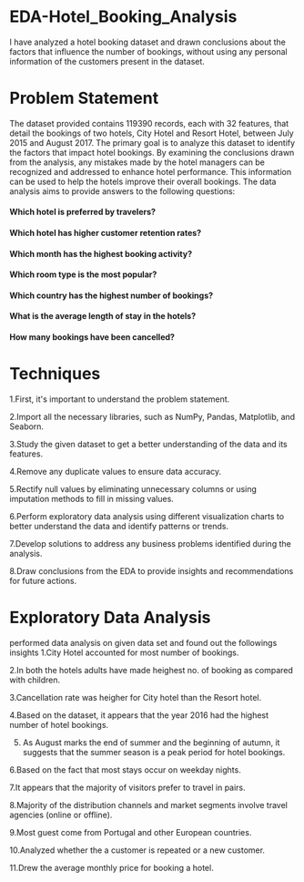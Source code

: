 # EDA-Hotel_Booking_Analysis
I have analyzed a hotel booking dataset and drawn conclusions about the factors that influence the number of bookings, without using any personal information of the customers present in the dataset.
# Problem Statement
The dataset provided contains 119390 records, each with 32 features, that detail the bookings of two hotels, City Hotel and Resort Hotel, between July 2015 and August 2017. The primary goal is to analyze this dataset to identify the factors that impact hotel bookings. By examining the conclusions drawn from the analysis, any mistakes made by the hotel managers can be recognized and addressed to enhance hotel performance. This information can be used to help the hotels improve their overall bookings.
The data analysis aims to provide answers to the following questions:

#### Which hotel is preferred by travelers?
#### Which hotel has higher customer retention rates?
#### Which month has the highest booking activity?
#### Which room type is the most popular?
#### Which country has the highest number of bookings?
#### What is the average length of stay in the hotels?
#### How many bookings have been cancelled?

# Techniques
1.First, it's important to understand the problem statement.

2.Import all the necessary libraries, such as NumPy, Pandas, Matplotlib, and Seaborn.

3.Study the given dataset to get a better understanding of the data and its features.

4.Remove any duplicate values to ensure data accuracy.

5.Rectify null values by eliminating unnecessary columns or using imputation methods to fill in missing values.

6.Perform exploratory data analysis using different visualization charts to better understand the data and identify patterns or trends.

7.Develop solutions to address any business problems identified during the analysis.

8.Draw conclusions from the EDA to provide insights and recommendations for future actions.

# Exploratory Data Analysis
performed data analysis on given data set and  found out the followings insights
1.City Hotel accounted for most number of bookings.

2.In both the hotels adults have made heighest no. of booking as compared with children.

3.Cancellation rate was heigher for City hotel than the Resort hotel.

4.Based on the dataset, it appears that the year 2016 had the highest number of hotel bookings.

5. As August marks the end of summer and the beginning of autumn, it suggests that the summer season is a peak period for hotel bookings.

6.Based on the fact that most stays occur on weekday nights.

7.It appears that the majority of visitors prefer to travel in pairs.

8.Majority of the distribution channels and market segments involve travel agencies (online or offline).

9.Most guest come from Portugal and other European countries.

10.Analyzed whether the a customer is repeated or a new customer.

11.Drew the average monthly price for booking a hotel.

